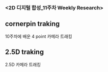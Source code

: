 ### <2D 디지털 합성_11주차 Weekly Research>

## cornerpin traking 

10주차에 배운 4 point 카메라 트래킹 



## 2.5D traking 
2.5D 카메라 트래킹
